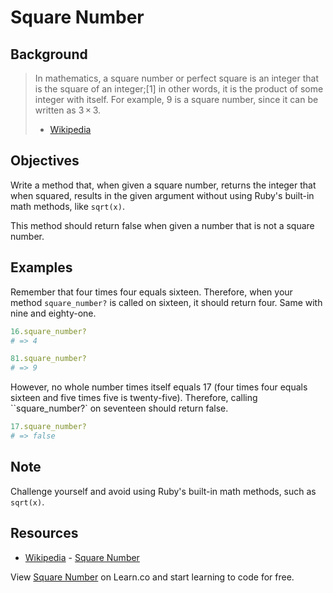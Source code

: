 

# Square Number

## Background

> In mathematics, a square number or perfect square is an integer that is the square of an integer;[1] in other words, it is the product of some integer with itself. For example, 9 is a square number, since it can be written as 3 × 3.
> - [Wikipedia](http://en.wikipedia.org/wiki/Square_number)

## Objectives

Write a method that, when given a square number, returns the integer that when squared, results in the given argument without using Ruby's built-in math methods, like `sqrt(x)`.

This method should return false when given a number that is not a square number.

## Examples

Remember that four times four equals sixteen. Therefore, when your method `square_number?` is called on sixteen, it should return four. Same with nine and eighty-one.

```ruby
16.square_number?
# => 4

81.square_number?
# => 9
```

However, no whole number times itself equals 17 (four times four equals sixteen and five times five is twenty-five). Therefore, calling ``square_number?` on seventeen should return false.

```ruby
17.square_number?
# => false
```

## Note
Challenge yourself and avoid using Ruby's built-in math methods, such as `sqrt(x)`.

## Resources

* [Wikipedia](http://en.wikipedia.org/) - [Square Number](http://en.wikipedia.org/wiki/Square_number)

<p data-visibility='hidden'>View <a href='https://learn.co/lessons/square-number' title='Square Number'>Square Number</a> on Learn.co and start learning to code for free.</p>
